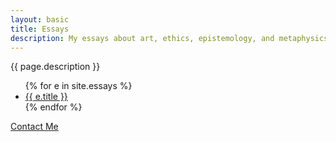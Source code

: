 ```yaml
---
layout: basic
title: Essays
description: My essays about art, ethics, epistemology, and metaphysics.
---
```

{{ page.description }}

<ul class="list-unstyled">
{% for e in site.essays %}
  <li><a href="{{ e.url }}">{{ e.title }}</a></li>
{% endfor %}
</ul>

<footer>
  <a href="mailto:wei.ge.thoughts@gmail.com">Contact Me</a>
</footer>
